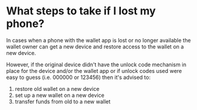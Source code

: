 # What steps to take if I lost my phone?

In cases when a phone with the wallet app is lost or no longer available the wallet owner can get a new device and restore access to the wallet on a new device.

However, if the original device didn't have the unlock code mechanism in place for the device and/or the wallet app or if unlock codes used were easy to guess (i.e. 000000 or 123456) then it's advised to:

1. restore old wallet on a new device
2. set up a new wallet on a new device
3. transfer funds from old to a new wallet

